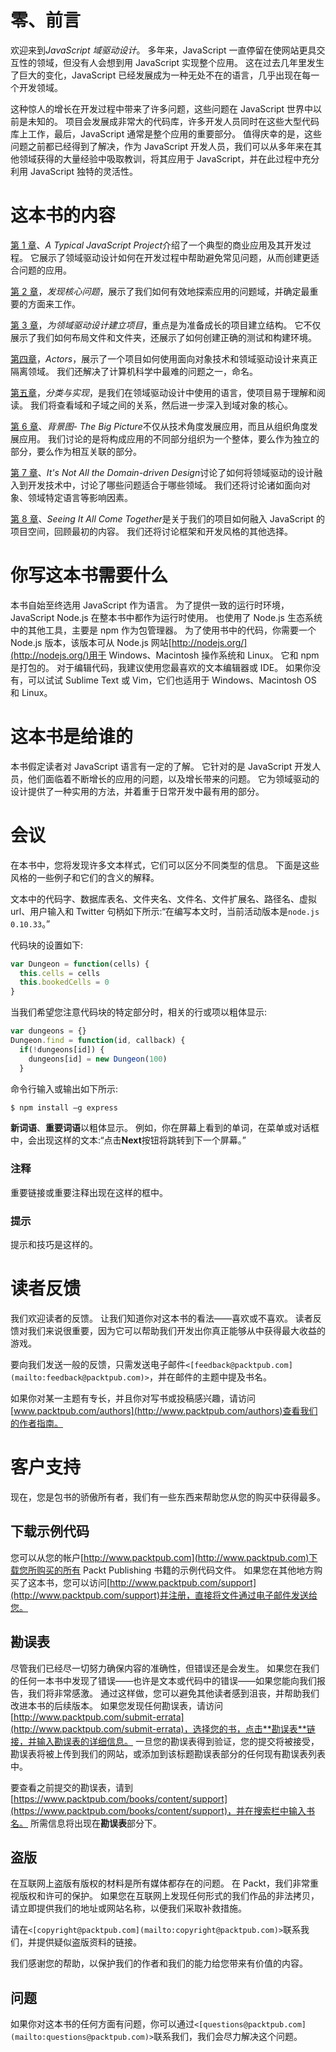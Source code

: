 # 零、前言

欢迎来到*JavaScript 域驱动设计*。 多年来，JavaScript 一直停留在使网站更具交互性的领域，但没有人会想到用 JavaScript 实现整个应用。 这在过去几年里发生了巨大的变化，JavaScript 已经发展成为一种无处不在的语言，几乎出现在每一个开发领域。

这种惊人的增长在开发过程中带来了许多问题，这些问题在 JavaScript 世界中以前是未知的。 项目会发展成非常大的代码库，许多开发人员同时在这些大型代码库上工作，最后，JavaScript 通常是整个应用的重要部分。 值得庆幸的是，这些问题之前都已经得到了解决，作为 JavaScript 开发人员，我们可以从多年来在其他领域获得的大量经验中吸取教训，将其应用于 JavaScript，并在此过程中充分利用 JavaScript 独特的灵活性。

# 这本书的内容

[第 1 章](1.html "Chapter 1. A Typical JavaScript Project")、*A Typical JavaScript Project*介绍了一个典型的商业应用及其开发过程。 它展示了领域驱动设计如何在开发过程中帮助避免常见问题，从而创建更适合问题的应用。

[第 2 章](2.html "Chapter 2. Finding the Core Problem")，*发现核心问题*，展示了我们如何有效地探索应用的问题域，并确定最重要的方面来工作。

[第 3 章](3.html "Chapter 3. Setting Up a Project for Domain-driven Design")，*为领域驱动设计建立项目*，重点是为准备成长的项目建立结构。 它不仅展示了我们如何布局文件和文件夹，还展示了如何创建正确的测试和构建环境。

[第四章](4.html "Chapter 4. Modeling the Actors")，*Actors*，展示了一个项目如何使用面向对象技术和领域驱动设计来真正隔离领域。 我们还解决了计算机科学中最难的问题之一，命名。

[第五章](5.html "Chapter 5. Classification and Implementation")，*分类与实现*，是我们在领域驱动设计中使用的语言，使项目易于理解和阅读。 我们将查看域和子域之间的关系，然后进一步深入到域对象的核心。

[第 6 章](6.html "Chapter 6. Context Map – The Big Picture")、*背景图- The Big Picture*不仅从技术角度发展应用，而且从组织角度发展应用。 我们讨论的是将构成应用的不同部分组织为一个整体，要么作为独立的部分，要么作为相互关联的部分。

[第 7 章](7.html "Chapter 7. It's Not All Domain-driven Design")、*It's Not All the Domain-driven Design*讨论了如何将领域驱动的设计融入到开发技术中，讨论了哪些问题适合于哪些领域。 我们还将讨论诸如面向对象、领域特定语言等影响因素。

[第 8 章](8.html "Chapter 8. Seeing It All Come Together")、*Seeing It All Come Together*是关于我们的项目如何融入 JavaScript 的项目空间，回顾最初的内容。 我们还将讨论框架和开发风格的其他选择。

# 你写这本书需要什么

本书自始至终选用 JavaScript 作为语言。 为了提供一致的运行时环境，JavaScript Node.js 在整本书中都作为运行时使用。 也使用了 Node.js 生态系统中的其他工具，主要是 npm 作为包管理器。 为了使用书中的代码，你需要一个 Node.js 版本，该版本可从 Node.js 网站[http://nodejs.org/](http://nodejs.org/)用于 Windows、Macintosh 操作系统和 Linux。 它和 npm 是打包的。 对于编辑代码，我建议使用您最喜欢的文本编辑器或 IDE。 如果你没有，可以试试 Sublime Text 或 Vim，它们也适用于 Windows、Macintosh OS 和 Linux。

# 这本书是给谁的

本书假定读者对 JavaScript 语言有一定的了解。 它针对的是 JavaScript 开发人员，他们面临着不断增长的应用的问题，以及增长带来的问题。 它为领域驱动的设计提供了一种实用的方法，并着重于日常开发中最有用的部分。

# 会议

在本书中，您将发现许多文本样式，它们可以区分不同类型的信息。 下面是这些风格的一些例子和它们的含义的解释。

文本中的代码字、数据库表名、文件夹名、文件名、文件扩展名、路径名、虚拟 url、用户输入和 Twitter 句柄如下所示:“在编写本文时，当前活动版本是`node.js 0.10.33`。”

代码块的设置如下:

```js
var Dungeon = function(cells) {
  this.cells = cells
  this.bookedCells = 0
}
```

当我们希望您注意代码块的特定部分时，相关的行或项以粗体显示:

```js
var dungeons = {}
Dungeon.find = function(id, callback) {
  if(!dungeons[id]) {
    dungeons[id] = new Dungeon(100)
  }
```

命令行输入或输出如下所示:

```js
$ npm install –g express

```

**新词语**、**重要词语**以粗体显示。 例如，你在屏幕上看到的单词，在菜单或对话框中，会出现这样的文本:“点击**Next**按钮将跳转到下一个屏幕。”

### 注释

重要链接或重要注释出现在这样的框中。

### 提示

提示和技巧是这样的。

# 读者反馈

我们欢迎读者的反馈。 让我们知道你对这本书的看法——喜欢或不喜欢。 读者反馈对我们来说很重要，因为它可以帮助我们开发出你真正能够从中获得最大收益的游戏。

要向我们发送一般的反馈，只需发送电子邮件`<[feedback@packtpub.com](mailto:feedback@packtpub.com)>`，并在邮件的主题中提及书名。

如果你对某一主题有专长，并且你对写书或投稿感兴趣，请访问[www.packtpub.com/authors](http://www.packtpub.com/authors)查看我们的作者指南。

# 客户支持

现在，您是包书的骄傲所有者，我们有一些东西来帮助您从您的购买中获得最多。

## 下载示例代码

您可以从您的帐户[http://www.packtpub.com](http://www.packtpub.com)下载您所购买的所有 Packt Publishing 书籍的示例代码文件。 如果您在其他地方购买了这本书，您可以访问[http://www.packtpub.com/support](http://www.packtpub.com/support)并注册，直接将文件通过电子邮件发送给您。

## 勘误表

尽管我们已经尽一切努力确保内容的准确性，但错误还是会发生。 如果您在我们的任何一本书中发现了错误——也许是文本或代码中的错误——如果您能向我们报告，我们将非常感激。 通过这样做，您可以避免其他读者感到沮丧，并帮助我们改进本书的后续版本。 如果您发现任何勘误表，请访问[http://www.packtpub.com/submit-errata](http://www.packtpub.com/submit-errata)，选择您的书，点击**勘误表**链接，并输入勘误表的详细信息。 一旦您的勘误表得到验证，您的提交将被接受，勘误表将被上传到我们的网站，或添加到该标题勘误表部分的任何现有勘误表列表中。

要查看之前提交的勘误表，请到[https://www.packtpub.com/books/content/support](https://www.packtpub.com/books/content/support)，并在搜索栏中输入书名。 所需信息将出现在**勘误表**部分下。

## 盗版

在互联网上盗版有版权的材料是所有媒体都存在的问题。 在 Packt，我们非常重视版权和许可的保护。 如果您在互联网上发现任何形式的我们作品的非法拷贝，请立即提供我们的地址或网站名称，以便我们采取补救措施。

请在`<[copyright@packtpub.com](mailto:copyright@packtpub.com)>`联系我们，并提供疑似盗版资料的链接。

我们感谢您的帮助，以保护我们的作者和我们的能力给您带来有价值的内容。

## 问题

如果你对这本书的任何方面有问题，你可以通过`<[questions@packtpub.com](mailto:questions@packtpub.com)>`联系我们，我们会尽力解决这个问题。